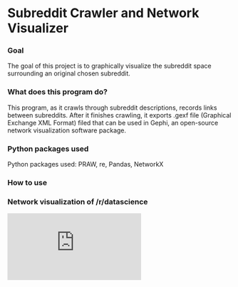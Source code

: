 # Subreddit Crawler and Network Visualizer

### Goal
The goal of this project is to graphically visualize the subreddit space surrounding an original chosen subreddit. 

### What does this program do?
This program, as it crawls through subreddit descriptions, records links between subreddits. After it finishes crawling, it exports .gexf file (Graphical Exchange XML Format) filed that can be used in Gephi, an open-source network visualization software package.

### Python packages used
Python packages used: PRAW, re, Pandas, NetworkX

### How to use

### Network visualization of /r/datascience
![1000 subreddits surrounding /r/datascience](https://raw.githubusercontent.com/vincentxl/RedditCrawler/master/datascience.pdf)
